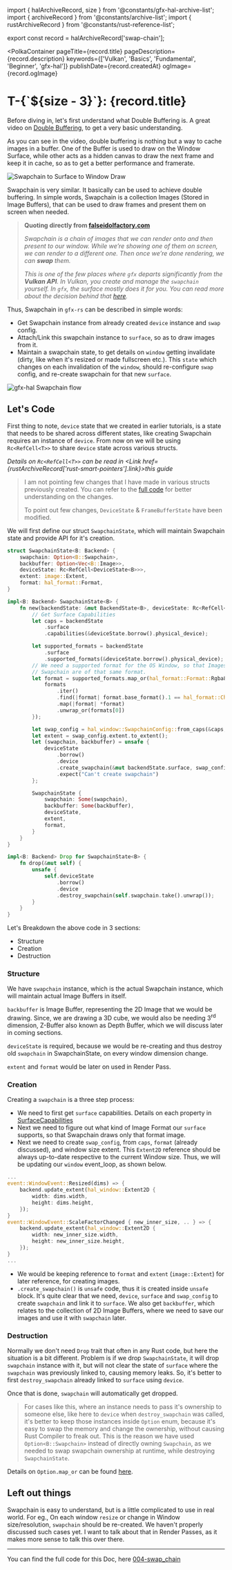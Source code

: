 import { halArchiveRecord, size } from '@constants/gfx-hal-archive-list';
import { archiveRecord } from '@constants/archive-list';
import { rustArchiveRecord } from '@constants/rust-reference-list';

export const record = halArchiveRecord['swap-chain'];

<PolkaContainer
  pageTitle={record.title}
  pageDescription={record.description}
  keywords={['Vulkan', 'Basics', 'Fundamental', 'Beginner', 'gfx-hal']}
  publishDate={record.createdAt}
  ogImage={record.ogImage}
>

<H1 updatedAt={record.updatedAt}>
  T-{`${size - 3}`}: {record.title}
</H1>

Before diving in, let's first understand what Double Buffering is.
A great video on [Double Buffering](https://www.youtube.com/watch?v=tfzCcN2aIhI&feature=emb_logo),
to get a very basic understanding.

As you can see in the video, double buffering is nothing but
a way to cache images in a buffer. One of the Buffer is used
to draw on the Window Surface, while other acts as a hidden
canvas to draw the next frame and keep it in cache, so as to
get a better performance and framerate.

<Image alt="Swapchain to Surface to Window Draw" src="https://user-images.githubusercontent.com/11786283/82720485-ae9f6100-9cd1-11ea-8e8a-6689645f9706.png" placeholder="https://user-images.githubusercontent.com/11786283/82720437-51a3ab00-9cd1-11ea-8623-218277d9c519.png" />

Swapchain is very similar. It basically can be used to achieve
double buffering. In simple words, Swapchain is a collection
Images (Stored in Image Buffers), that can be used to draw frames and present
them on screen when needed.

> **Quoting directly from [falseidolfactory.com](https://www.falseidolfactory.com/2020/04/01/intro-to-gfx-hal-part-1-drawing-a-triangle.html)**
>
> *Swapchain is a chain of images that we can render onto and then*
> *present to our window. While we’re showing one of them*
> *on screen, we can render to a different one. Then once*
> *we’re done rendering, we can **swap** them.*
>
> *This is one of the few places where `gfx` departs*
> *significantly from the **Vulkan API**. In Vulkan, you create*
> *and manage the `swapchain` yourself. In `gfx`, the surface*
> *mostly does it for you. You can read more about the*
> *decision behind that [here](https://gfx-rs.github.io/2019/10/01/update.html#new-swapchain-model).*

Thus, Swapchain in `gfx-rs` can be described in simple words:

* Get Swapchain instance from already created `device`
  instance and `swap` config.
* Attach/Link this swapchain instance to `surface`, so as
  to draw images from it.
* Maintain a swapchain state, to get details on `window`
  getting invalidate (dirty, like when it's resized or made
  fullscreen etc.). This `state` which changes on each
  invalidation of the `window`, should re-configure `swap`
  config, and re-create swapchain for that new `surface`.

<Image alt="gfx-hal Swapchain flow" src="https://user-images.githubusercontent.com/11786283/82650223-038e9900-9c38-11ea-8ae4-c6b464ac7007.png" placeholder="https://user-images.githubusercontent.com/11786283/82650444-56685080-9c38-11ea-960d-770db9795773.png" />

## Let's Code

First thing to note, `device` state that we created in earlier
tutorials, is a state that needs to be shared across
different states, like creating Swapchain requires an instance
of `device`. From now on we will be using `Rc<RefCell<T>>`
to share `device` state across various structs.

_Details on `Rc<RefCell<T>>` can be read_
_in <Link href={rustArchiveRecord['rust-smart-pointers'].link}>this guide</Link>_

> I am not pointing few changes that I have made in various
> structs previously created. You can refer to the
> [full code](https://github.com/Shub1427/rustschool/blob/master/gui/draw-cube/src/004-swap_chain/main.rs)
> for better understanding on the changes.
>
> To point out few changes, `DeviceState` &
> `FrameBufferState` have been modified.

We will first define our struct `SwapchainState`,
which will maintain Swapchain state and provide API for
it's creation.

```rs
struct SwapchainState<B: Backend> {
    swapchain: Option<B::Swapchain>,
    backbuffer: Option<Vec<B::Image>>,
    deviceState: Rc<RefCell<DeviceState<B>>>,
    extent: image::Extent,
    format: hal_format::Format,
}

impl<B: Backend> SwapchainState<B> {
    fn new(backendState: &mut BackendState<B>, deviceState: Rc<RefCell<DeviceState<B>>>) -> Self {
        // Get Surface Capabilities
        let caps = backendState
            .surface
            .capabilities(&deviceState.borrow().physical_device);

        let supported_formats = backendState
            .surface
            .supported_formats(&deviceState.borrow().physical_device);
        // We need a supported format for the OS Window, so that Images drawn on
        // Swapchain are of that same format.
        let format = supported_formats.map_or(hal_format::Format::Rgba8Srgb, |formats| {
            formats
                .iter()
                .find(|format| format.base_format().1 == hal_format::ChannelType::Srgb)
                .map(|format| *format)
                .unwrap_or(formats[0])
        });

        let swap_config = hal_window::SwapchainConfig::from_caps(&caps, format, backendState.extent);
        let extent = swap_config.extent.to_extent();
        let (swapchain, backbuffer) = unsafe {
            deviceState
                .borrow()
                .device
                .create_swapchain(&mut backendState.surface, swap_config, None)
                .expect("Can't create swapchain")
        };

        SwapchainState {
            swapchain: Some(swapchain),
            backbuffer: Some(backbuffer),
            deviceState,
            extent,
            format,
        }
    }
}

impl<B: Backend> Drop for SwapchainState<B> {
    fn drop(&mut self) {
        unsafe {
            self.deviceState
                .borrow()
                .device
                .destroy_swapchain(self.swapchain.take().unwrap());
        }
    }
}
```

Let's Breakdown the above code in 3 sections:

* Structure
* Creation
* Destruction

### Structure

We have `swapchain` instance, which is the actual Swapchain
instance, which will maintain actual Image Buffers in itself.

`backbuffer` is Image Buffer, representing the 2D Image
that we would be drawing. Since, we are drawing a 3D cube,
we would also be needing 3<sup>rd</sup> dimension, Z-Buffer
also known as Depth Buffer, which we will discuss later in
coming sections.

`deviceState` is required, because we would be re-creating
and thus destroy old `swapchain` in SwapchainState,
on every window dimension change.

`extent` and `format` would be later on used in Render Pass.

### Creation

Creating a `swapchain` is a three step process:

* We need to first get `surface` capabilities. Details on
  each property in [SurfaceCapabilities](https://docs.rs/gfx-hal/0.5.0/gfx_hal/window/struct.SurfaceCapabilities.html)
* Next we need to figure out what kind of Image Format
  our `surface` supports, so that Swapchain draws only that
  format image.
* Next we need to create `swap_config`, from `caps`, `format`
  (already discussed), and window size extent. This
  `Extent2D` reference should be always up-to-date
  respective to the current Window size. Thus, we will be
  updating our `window` event_loop, as shown below.

```rs
...
event::WindowEvent::Resized(dims) => {
    backend.update_extent(hal_window::Extent2D {
        width: dims.width,
        height: dims.height,
    });
}
event::WindowEvent::ScaleFactorChanged { new_inner_size, .. } => {
    backend.update_extent(hal_window::Extent2D {
        width: new_inner_size.width,
        height: new_inner_size.height,
    });
}
...
```

* We would be keeping reference to `format` and `extent`
  (`image::Extent`) for later reference, for creating images.
* `.create_swapchain()` is `unsafe` code, thus it is created
  inside `unsafe` block. It's quite clear that we need,
  `device`, `surface` and `swap_config` to create `swapchain`
  and link it to `surface`. We also get `backbuffer`, which
  relates to the collection of 2D Image Buffers, where
  we need to save our images and use it with `swapchain` later.

### Destruction

Normally we don't need `Drop` trait that often in any Rust
code, but here the situation is a bit different. Problem is
if we drop `SwapchainState`, it will drop `swapchain`
instance with it, but will not clear the state of `surface`
where the `swapchain` was previously linked to, causing
memory leaks. So, it's better to first `destroy_swapchain`
already linked to `surface` using `device`.

Once that is done, `swapchain` will automatically get
dropped.

> For cases like this, where an instance needs to pass it's
> ownership to someone else, like here to `device` when
> `destroy_swapchain` was called, it's better to keep
> those instances inside `Option` enum, because it's easy
> to swap the memory and change the ownership, without
> causing Rust Compiler to freak out. This is the reason
> we have used `Option<B::Swapchain>` instead of directly
> owning `Swapchain`, as we needed to swap swapchain
> ownership at runtime, while destroying `SwapchainState`.


Details on `Option.map_or` can be found [here](https://doc.rust-lang.org/std/option/enum.Option.html#method.map_or).

## Left out things

Swapchain is easy to understand, but is a little complicated
to use in real world. For eg., On each window `resize` or
change in Window size/resolution,
`swapchain` should be re-created. We haven't properly
discussed such cases yet.
I want to talk about that in Render Passes, as
it makes more sense to talk this over there.

***

You can find the full code for this Doc,
here [004-swap_chain](https://github.com/Shub1427/rustschool/blob/master/gui/draw-cube/src/004-swap_chain/main.rs)


</PolkaContainer>
